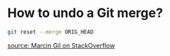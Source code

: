 How to undo a Git merge?
======

```sh
git reset --merge ORIG_HEAD
```

[source: Marcin Gil on StackOverflow](http://stackoverflow.com/a/2389423/1978945)